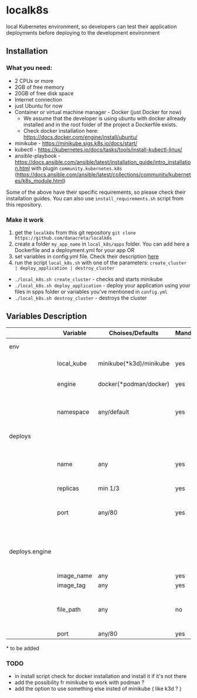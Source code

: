 # localk8s

local Kubernetes environment, so developers can test their application deployments before deploying to the development environment

## Installation

### What you need:
- 2 CPUs or more
- 2GB of free memory
- 20GB of free disk space
- Internet connection
- just Ubuntu for now
- Container or virtual machine manager - Docker (just Docker for now) 
    * We assume that the developer is using ubuntu with docker allready installed and in the root folder of the project a Dockerfile exists.
    * Check docker installation here: https://docs.docker.com/engine/install/ubuntu/
- minikube - https://minikube.sigs.k8s.io/docs/start/
- kubectl - https://kubernetes.io/docs/tasks/tools/install-kubectl-linux/
- ansible-playbook - https://docs.ansible.com/ansible/latest/installation_guide/intro_installation.html with plugin `community.kubernetes.k8s` (https://docs.ansible.com/ansible/latest/collections/community/kubernetes/k8s_module.html)

Some of the above have their specific requirements, so please check their installation guides.
You can also use `install_requirements.sh` script from this repository.

### Make it work
1. get the `localk8s` from this git repository
   `git clone https://github.com/danacreta/localk8s`
2. create a folder `my_app_name` in `local_k8s/apps` folder. You can add here a Dockerfile and a deployment.yml for your app OR
3. set variables in config.yml file. Check their description <a href="#variables-description">here</a>
4. run the script `local_k8s.sh` with one of the parameters: `create_cluster | deploy_application | destroy_cluster`
- `./local_k8s.sh create_cluster` - checks and starts minikube
- `./local_k8s.sh deploy_application` - deploy your application using your files in spps folder or variables you've mentioned in `config.yml`
- `./local_k8s.sh destroy_cluster` - destroys the cluster

## Variables Description
|                	| Variable   	| Choises/Defaults        	| Mandatory 	| Description                                               	|
|----------------	|------------	|-------------------------	|-----------	|-----------------------------------------------------------	|
| env            	|            	|                         	|           	| global variables                                          	|
|                	| local_kube 	| minikube(\*k3d)/minikube 	| yes       	| local Kubernetes                                          	|
|                	| engine     	| docker(\*podman/docker)  	| yes       	| container engine to be used                               	|
|                	| namespace  	| any/default             	| yes       	| namespace to be used for deployment                       	|
| deploys        	|            	|                         	|           	| list of apps to be deployed                               	|
|                	| name       	| any                     	| yes       	| name of deployment. Used for app name, service name       	|
|                	| replicas   	| min 1/3                 	| yes       	|                                                           	|
|                	| port       	| any/80                  	| yes       	| service port. Not yet functional. We might need a list    	|
| deploys.engine 	|            	|                         	|           	| A list of vars for multiple containers used in deployment 	|
|                	| image_name 	| any                     	| yes       	|                                                           	|
|                	| image_tag  	| any                     	| yes       	|                                                           	|
|                	| file_path  	| any                     	| no        	| path to Dockerfile if we have to build the image          	|
|                	| port       	| any/80                  	| yes       	| containerPort                                             	|

\* to be added

### TODO
- in install script check for docker installation and install it if it's not there
- add the possibility fr minikube to work with podman ?
- add the option to use something else insted of minikube ( like k3d ? )
